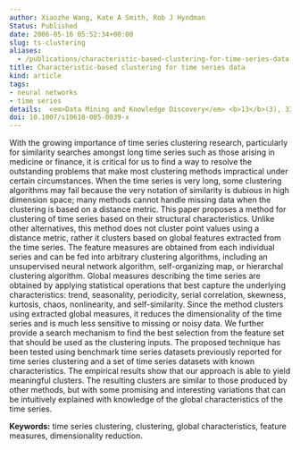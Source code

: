 ```yaml
---
author: Xiaozhe Wang, Kate A Smith, Rob J Hyndman
Status: Published
date: 2006-05-16 05:52:34+00:00
slug: ts-clustering
aliases:
  - /publications/characteristic-based-clustering-for-time-series-data
title: Characteristic-based clustering for time series data
kind: article
tags:
- neural networks
- time series
details:  <em>Data Mining and Knowledge Discovery</em> <b>13</b>(3), 335-364
doi: 10.1007/s10618-005-0039-x
---
```


With the growing importance of time series clustering research, particularly for similarity searches amongst long time series such as those arising in medicine or finance, it is critical for us to find a way to resolve the outstanding problems that make most clustering methods impractical under certain circumstances. When the time series is very long, some clustering algorithms may fail because the very notation of similarity is dubious in high dimension space; many methods cannot handle missing data when the clustering is based on a distance metric. This paper proposes a method for clustering of time series based on their structural characteristics. Unlike other alternatives, this method does not cluster point values using a distance metric, rather it clusters based on global features extracted from the time series. The feature measures are obtained from each individual series and can be fed into arbitrary clustering algorithms, including an unsupervised neural network algorithm, self-organizing map, or hierarchal clustering algorithm. Global measures describing the time series are obtained by applying statistical operations that best capture the underlying characteristics: trend, seasonality, periodicity, serial correlation, skewness, kurtosis, chaos, nonlinearity, and self-similarity. Since the method clusters using extracted global measures, it reduces the dimensionality of the time series and is much less sensitive to missing or noisy data. We further provide a search mechanism to find the best selection from the feature set that should be used as the clustering inputs. The proposed technique has been tested using benchmark time series datasets previously reported for time series clustering and a set of time series datasets with known characteristics. The empirical results show that our approach is able to yield meaningful clusters. The resulting clusters are similar to those produced by other methods, but with some promising and interesting variations that can be intuitively explained with knowledge of the global characteristics of the time series.

**Keywords:** time series clustering, clustering, global characteristics, feature measures, dimensionality reduction.
